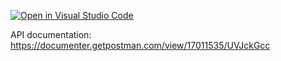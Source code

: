 [![Open in Visual Studio Code](https://classroom.github.com/assets/open-in-vscode-f059dc9a6f8d3a56e377f745f24479a46679e63a5d9fe6f495e02850cd0d8118.svg)](https://classroom.github.com/online_ide?assignment_repo_id=6408189&assignment_repo_type=AssignmentRepo)

API documentation:
https://documenter.getpostman.com/view/17011535/UVJckGcc
